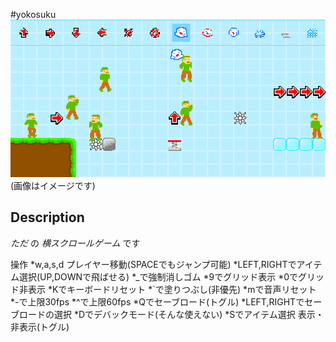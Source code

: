 #yokosuku
![yokosuku](yokosuku.png)
(画像はイメージです)
## Description
*ただ* の *横スクロールゲーム* です

操作
*w,a,s,d プレイヤー移動(SPACEでもジャンプ可能)
*LEFT,RIGHTでアイテム選択(UP,DOWNで飛ばせる)
*_で強制消しゴム
*9でグリッド表示
*0でグリッド非表示
*Kでキーボードリセット
*`で塗りつぶし(非優先)
*mで音声リセット
*-で上限30fps
*^で上限60fps
*Qでセーブロード(トグル)
*LEFT,RIGHTでセーブロードの選択
*Dでデバックモード(そんな使えない)
*Sでアイテム選択 表示・非表示(トグル)
